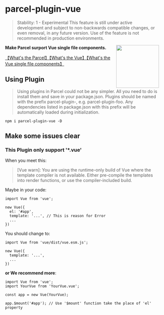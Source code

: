 

# parcel-plugin-vue

> Stability: 1 - Experimental This feature is still under active development and subject to non-backwards compatible changes, or even removal, in any future version. Use of the feature is not recommended in production environments.

<img src="https://img.souche.com/f2e/b1f71b545619350ff92458bbcfa01056.png" align="right" width="140">

__Make Parcel surport Vue single file components.__

[【What's the Parcel】](https://parceljs.org/)[【What's the Vue】](https://vuejs.org/)[【What's the Vue single file components】](https://vuejs.org/v2/guide/single-file-components.html)

## Using Plugin

> Using plugins in Parcel could not be any simpler. All you need to do is install them and save in your package.json. Plugins should be named with the prefix parcel-plugin-, e.g. parcel-plugin-foo. Any dependencies listed in package.json with this prefix will be automatically loaded during initialization.

```
npm i parcel-plugin-vue -D
```

## Make some issues clear 

### This Plugin only support '*.vue'

When you meet this:

> [Vue warn]: You are using the runtime-only build of Vue where the template compiler is not available. Either pre-compile the templates into render functions, or use the compiler-included build.

Maybe in your code:

```
import Vue from 'vue';

new Vue({
  el: '#app',
  template: '...', // This is reason for Error 
  ...
})
```

You should change to:

```
import Vue from 'vue/dist/vue.esm.js';

new Vue({
  template: '...',
  ...
})
```

__or We recommend more__:

```
import Vue from 'vue';
import YourVue from 'YourVue.vue';

const app = new Vue(YourVue);

app.$mount('#app'); // Use '$mount' function take the place of 'el' property
```
